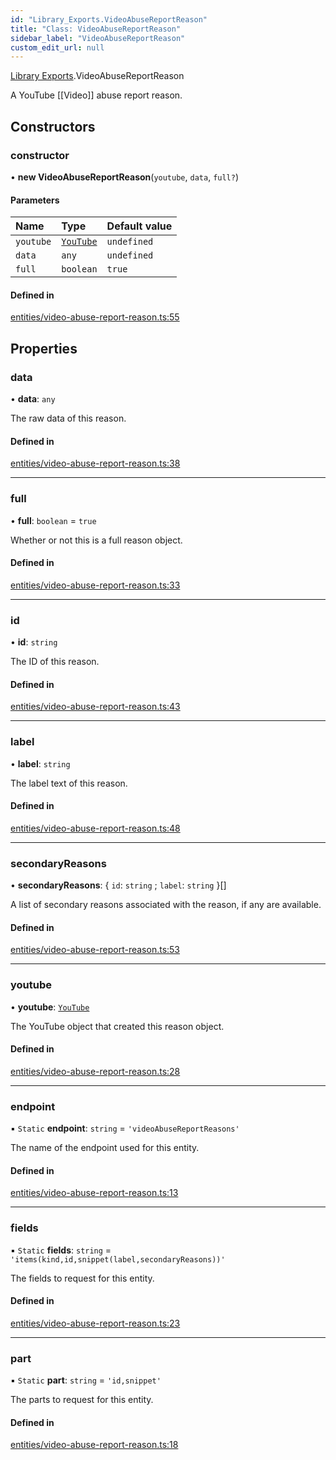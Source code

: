 ```yaml
---
id: "Library_Exports.VideoAbuseReportReason"
title: "Class: VideoAbuseReportReason"
sidebar_label: "VideoAbuseReportReason"
custom_edit_url: null
---
```


[Library Exports](../modules/Library_Exports).VideoAbuseReportReason

A YouTube [[Video]] abuse report reason.

## Constructors

### constructor

• **new VideoAbuseReportReason**(`youtube`, `data`, `full?`)

#### Parameters

| Name | Type | Default value |
| :------ | :------ | :------ |
| `youtube` | [`YouTube`](Library_Exports.YouTube) | `undefined` |
| `data` | `any` | `undefined` |
| `full` | `boolean` | `true` |

#### Defined in

[entities/video-abuse-report-reason.ts:55](https://github.com/brandonbothell/popyt/blob/353fd81/src/entities/video-abuse-report-reason.ts#L55)

## Properties

### data

• **data**: `any`

The raw data of this reason.

#### Defined in

[entities/video-abuse-report-reason.ts:38](https://github.com/brandonbothell/popyt/blob/353fd81/src/entities/video-abuse-report-reason.ts#L38)

___

### full

• **full**: `boolean` = `true`

Whether or not this is a full reason object.

#### Defined in

[entities/video-abuse-report-reason.ts:33](https://github.com/brandonbothell/popyt/blob/353fd81/src/entities/video-abuse-report-reason.ts#L33)

___

### id

• **id**: `string`

The ID of this reason.

#### Defined in

[entities/video-abuse-report-reason.ts:43](https://github.com/brandonbothell/popyt/blob/353fd81/src/entities/video-abuse-report-reason.ts#L43)

___

### label

• **label**: `string`

The label text of this reason.

#### Defined in

[entities/video-abuse-report-reason.ts:48](https://github.com/brandonbothell/popyt/blob/353fd81/src/entities/video-abuse-report-reason.ts#L48)

___

### secondaryReasons

• **secondaryReasons**: { `id`: `string` ; `label`: `string`  }[]

A list of secondary reasons associated with the reason, if any are available.

#### Defined in

[entities/video-abuse-report-reason.ts:53](https://github.com/brandonbothell/popyt/blob/353fd81/src/entities/video-abuse-report-reason.ts#L53)

___

### youtube

• **youtube**: [`YouTube`](Library_Exports.YouTube)

The YouTube object that created this reason object.

#### Defined in

[entities/video-abuse-report-reason.ts:28](https://github.com/brandonbothell/popyt/blob/353fd81/src/entities/video-abuse-report-reason.ts#L28)

___

### endpoint

▪ `Static` **endpoint**: `string` = `'videoAbuseReportReasons'`

The name of the endpoint used for this entity.

#### Defined in

[entities/video-abuse-report-reason.ts:13](https://github.com/brandonbothell/popyt/blob/353fd81/src/entities/video-abuse-report-reason.ts#L13)

___

### fields

▪ `Static` **fields**: `string` = `'items(kind,id,snippet(label,secondaryReasons))'`

The fields to request for this entity.

#### Defined in

[entities/video-abuse-report-reason.ts:23](https://github.com/brandonbothell/popyt/blob/353fd81/src/entities/video-abuse-report-reason.ts#L23)

___

### part

▪ `Static` **part**: `string` = `'id,snippet'`

The parts to request for this entity.

#### Defined in

[entities/video-abuse-report-reason.ts:18](https://github.com/brandonbothell/popyt/blob/353fd81/src/entities/video-abuse-report-reason.ts#L18)
